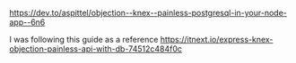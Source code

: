 https://dev.to/aspittel/objection--knex--painless-postgresql-in-your-node-app--6n6

I was following this guide as a reference
https://itnext.io/express-knex-objection-painless-api-with-db-74512c484f0c